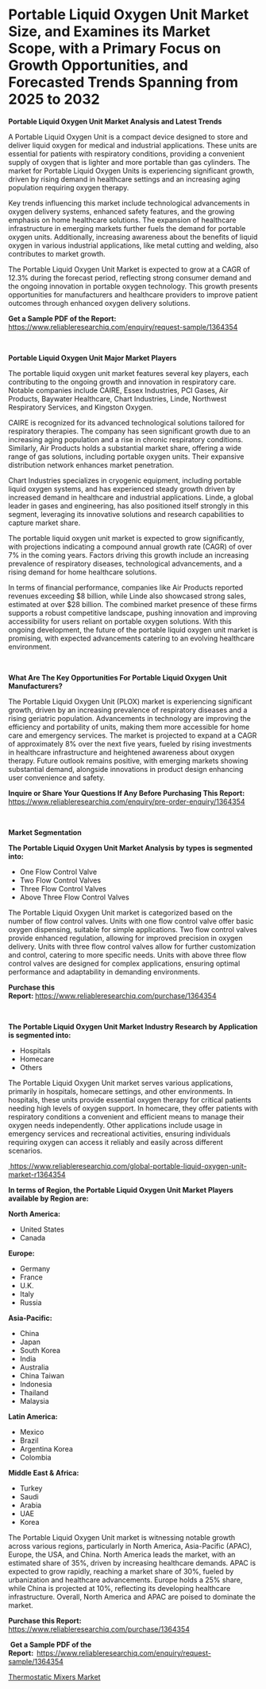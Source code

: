<p><h1>Portable Liquid Oxygen Unit Market Size, and Examines its Market Scope, with a Primary Focus on Growth Opportunities, and Forecasted Trends Spanning from 2025 to 2032</h1></p><p><strong>Portable Liquid Oxygen Unit Market Analysis and Latest Trends</strong></p>
<p><p>A Portable Liquid Oxygen Unit is a compact device designed to store and deliver liquid oxygen for medical and industrial applications. These units are essential for patients with respiratory conditions, providing a convenient supply of oxygen that is lighter and more portable than gas cylinders. The market for Portable Liquid Oxygen Units is experiencing significant growth, driven by rising demand in healthcare settings and an increasing aging population requiring oxygen therapy.</p><p>Key trends influencing this market include technological advancements in oxygen delivery systems, enhanced safety features, and the growing emphasis on home healthcare solutions. The expansion of healthcare infrastructure in emerging markets further fuels the demand for portable oxygen units. Additionally, increasing awareness about the benefits of liquid oxygen in various industrial applications, like metal cutting and welding, also contributes to market growth.</p><p>The Portable Liquid Oxygen Unit Market is expected to grow at a CAGR of 12.3% during the forecast period, reflecting strong consumer demand and the ongoing innovation in portable oxygen technology. This growth presents opportunities for manufacturers and healthcare providers to improve patient outcomes through enhanced oxygen delivery solutions.</p></p>
<p><strong>Get a Sample PDF of the Report:&nbsp;</strong> <a href="https://www.reliableresearchiq.com/enquiry/request-sample/1364354?utm_campaign=1743&utm_medium=2&utm_source=Github&utm_content=ia&utm_term=19022025&utm_id=portable-liquid-oxygen-unit">https://www.reliableresearchiq.com/enquiry/request-sample/1364354</a></p>
<p>&nbsp;</p>
<p><strong>Portable Liquid Oxygen Unit Major Market Players</strong></p>
<p><p>The portable liquid oxygen unit market features several key players, each contributing to the ongoing growth and innovation in respiratory care. Notable companies include CAIRE, Essex Industries, PCI Gases, Air Products, Baywater Healthcare, Chart Industries, Linde, Northwest Respiratory Services, and Kingston Oxygen.</p><p>CAIRE is recognized for its advanced technological solutions tailored for respiratory therapies. The company has seen significant growth due to an increasing aging population and a rise in chronic respiratory conditions. Similarly, Air Products holds a substantial market share, offering a wide range of gas solutions, including portable oxygen units. Their expansive distribution network enhances market penetration.</p><p>Chart Industries specializes in cryogenic equipment, including portable liquid oxygen systems, and has experienced steady growth driven by increased demand in healthcare and industrial applications. Linde, a global leader in gases and engineering, has also positioned itself strongly in this segment, leveraging its innovative solutions and research capabilities to capture market share.</p><p>The portable liquid oxygen unit market is expected to grow significantly, with projections indicating a compound annual growth rate (CAGR) of over 7% in the coming years. Factors driving this growth include an increasing prevalence of respiratory diseases, technological advancements, and a rising demand for home healthcare solutions.</p><p>In terms of financial performance, companies like Air Products reported revenues exceeding $8 billion, while Linde also showcased strong sales, estimated at over $28 billion. The combined market presence of these firms supports a robust competitive landscape, pushing innovation and improving accessibility for users reliant on portable oxygen solutions. With this ongoing development, the future of the portable liquid oxygen unit market is promising, with expected advancements catering to an evolving healthcare environment.</p></p>
<p>&nbsp;</p>
<p><strong>What Are The Key Opportunities For Portable Liquid Oxygen Unit Manufacturers?</strong></p>
<p><p>The Portable Liquid Oxygen Unit (PLOX) market is experiencing significant growth, driven by an increasing prevalence of respiratory diseases and a rising geriatric population. Advancements in technology are improving the efficiency and portability of units, making them more accessible for home care and emergency services. The market is projected to expand at a CAGR of approximately 8% over the next five years, fueled by rising investments in healthcare infrastructure and heightened awareness about oxygen therapy. Future outlook remains positive, with emerging markets showing substantial demand, alongside innovations in product design enhancing user convenience and safety.</p></p>
<p><strong>Inquire or Share Your Questions If Any Before Purchasing This Report:</strong> <a href="https://www.reliableresearchiq.com/enquiry/pre-order-enquiry/1364354?utm_campaign=1743&utm_medium=2&utm_source=Github&utm_content=ia&utm_term=19022025&utm_id=portable-liquid-oxygen-unit">https://www.reliableresearchiq.com/enquiry/pre-order-enquiry/1364354</a></p>
<p>&nbsp;</p>
<p><strong>Market Segmentation</strong></p>
<p><strong>The Portable Liquid Oxygen Unit Market Analysis by types is segmented into:</strong></p>
<p><ul><li>One Flow Control Valve</li><li>Two Flow Control Valves</li><li>Three Flow Control Valves</li><li>Above Three Flow Control Valves</li></ul></p>
<p><p>The Portable Liquid Oxygen Unit market is categorized based on the number of flow control valves. Units with one flow control valve offer basic oxygen dispensing, suitable for simple applications. Two flow control valves provide enhanced regulation, allowing for improved precision in oxygen delivery. Units with three flow control valves allow for further customization and control, catering to more specific needs. Units with above three flow control valves are designed for complex applications, ensuring optimal performance and adaptability in demanding environments.</p></p>
<p><strong>Purchase this Report:&nbsp;</strong><a href="https://www.reliableresearchiq.com/purchase/1364354?utm_campaign=1743&utm_medium=2&utm_source=Github&utm_content=ia&utm_term=19022025&utm_id=portable-liquid-oxygen-unit">https://www.reliableresearchiq.com/purchase/1364354</a></p>
<p>&nbsp;</p>
<p><strong>The Portable Liquid Oxygen Unit Market Industry Research by Application is segmented into:</strong></p>
<p><ul><li>Hospitals</li><li>Homecare</li><li>Others</li></ul></p>
<p><p>The Portable Liquid Oxygen Unit market serves various applications, primarily in hospitals, homecare settings, and other environments. In hospitals, these units provide essential oxygen therapy for critical patients needing high levels of oxygen support. In homecare, they offer patients with respiratory conditions a convenient and efficient means to manage their oxygen needs independently. Other applications include usage in emergency services and recreational activities, ensuring individuals requiring oxygen can access it reliably and easily across different scenarios.</p></p>
<p><a href="https://www.reliableresearchiq.com/global-portable-liquid-oxygen-unit-market-r1364354?utm_campaign=1743&utm_medium=2&utm_source=Github&utm_content=ia&utm_term=19022025&utm_id=portable-liquid-oxygen-unit">&nbsp;https://www.reliableresearchiq.com/global-portable-liquid-oxygen-unit-market-r1364354</a></p>
<p><strong>In terms of Region, the Portable Liquid Oxygen Unit Market Players available by Region are:</strong></p>
<p>
    <p> <strong> North America: </strong>
        <ul>
            <li>United States</li>
            <li>Canada</li>
        </ul>
        </p> 
    <p> <strong> Europe: </strong>
        <ul>
            <li>Germany</li>
            <li>France</li>
            <li>U.K.</li>
            <li>Italy</li>
            <li>Russia</li>
        </ul>
        </p> 
    <p> <strong> Asia-Pacific: </strong>
        <ul>
            <li>China</li>
            <li>Japan</li>
            <li>South Korea</li>
            <li>India</li>
            <li>Australia</li>
            <li>China Taiwan</li>
            <li>Indonesia</li>
            <li>Thailand</li>
            <li>Malaysia</li>
        </ul>
        </p> 
    <p> <strong> Latin America: </strong>
        <ul>
            <li>Mexico</li>
            <li>Brazil</li>
            <li>Argentina Korea</li>
            <li>Colombia</li>
        </ul>
        </p> 
    <p> <strong> Middle East & Africa: </strong>
        <ul>
            <li>Turkey</li>
            <li>Saudi</li>
            <li>Arabia</li>
            <li>UAE</li>
            <li>Korea</li>
        </ul>
    </p>
    </p>
<p><p>The Portable Liquid Oxygen Unit market is witnessing notable growth across various regions, particularly in North America, Asia-Pacific (APAC), Europe, the USA, and China. North America leads the market, with an estimated share of 35%, driven by increasing healthcare demands. APAC is expected to grow rapidly, reaching a market share of 30%, fueled by urbanization and healthcare advancements. Europe holds a 25% share, while China is projected at 10%, reflecting its developing healthcare infrastructure. Overall, North America and APAC are poised to dominate the market.</p></p>
<p><strong>Purchase this Report: </strong><a href="https://www.reliableresearchiq.com/purchase/1364354?utm_campaign=1743&utm_medium=2&utm_source=Github&utm_content=ia&utm_term=19022025&utm_id=portable-liquid-oxygen-unit">https://www.reliableresearchiq.com/purchase/1364354</a></p>
<p>&nbsp;<strong>Get a Sample PDF of the Report:&nbsp;&nbsp;</strong><a href="https://www.reliableresearchiq.com/enquiry/request-sample/1364354?utm_campaign=1743&utm_medium=2&utm_source=Github&utm_content=ia&utm_term=19022025&utm_id=portable-liquid-oxygen-unit">https://www.reliableresearchiq.com/enquiry/request-sample/1364354</a></p>
<p><strong></strong></p>
<p><p><a href="https://github.com/marlanamarvn/Market-Research-Report-List-1/blob/main/thermostatic-mixers-market.md?utm_campaign=1743&utm_medium=2&utm_source=Github&utm_content=ia&utm_term=19022025&utm_id=portable-liquid-oxygen-unit">Thermostatic Mixers Market</a></p></p>